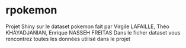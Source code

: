 # rpokemon

Projet Shiny sur le dataset pokemon fait par Virgile LAFAILLE, Théo KHAYADJANIAN, Enrique NASSEH FREITAS
Dans le ficher dataset vous rencontrez toutes les données utilisé dans le projet

